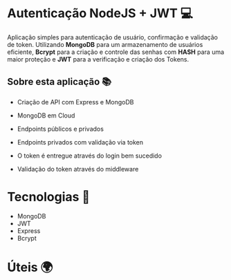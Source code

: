 # Autenticação NodeJS + JWT 💻

Aplicação simples para autenticação de usuário, confirmação e validação de token. Utilizando **MongoDB** para um armazenamento de usuários eficiente, **Bcrypt** para a criação e controle das senhas com **HASH** para uma maior proteção e **JWT** para a verificação e criação dos Tokens.

## Sobre esta aplicação 📚

- Criação de API com Express e MongoDB

- MongoDB em Cloud

- Endpoints públicos e privados

- Endpoints privados com validação via token

- O token é entregue através do login bem sucedido

- Validação do token através do middleware

# Tecnologias 🔧
- MongoDB
- JWT
- Express
- Bcrypt

# Úteis 🌍

